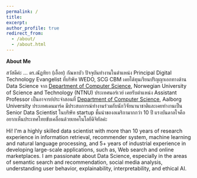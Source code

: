 ```yaml
---
permalink: /
title: 
excerpt:
author_profile: true
redirect_from: 
  - /about/
  - /about.html
---
```

<b>About Me</b>

สวัสดีค่ะ ... ดร.ณัฏฑิยา (เอื้อย) กัณหาบัว ปัจจุบันทำงานในตำแหน่ง Principal Digital Technology Evangelist ที่บริษัท WEDO, SCG CBM เคยได้ทุนเรียนปริญญาเอกทางด้าน Data Science จาก <a href="https://www.ntnu.edu/idi">Department of Computer Science</a>, Norwegian University of Science and Technology (NTNU) ประเทศนอร์เวย์ เคยรับตำแหน่ง Assistant Professor เป็นอาจารย์ประจำสอนที่ <a href="https://www.cs.aau.dk/">Department of Computer Science</a>, Aalborg University ประเทศเดนมาร์ค มีประสบการณ์ทำงานร่วมกับนักวิจัยนานาชาติและเคยทำงานเป็น Senior Data Scientist ในบริษัท startup ชั้นนำของอเมริกามากกว่า 10 ปี แรงบันดาลใจคืออยากเห็นประเทศไทยขับเคลื่อนด้วยเทคโนโลยีดิจิทัลค่ะ

Hi! I'm a highly skilled data scientist with more than 10 years of research experience in information retrieval, recommender system, machine learning and natural language processing, and 5+ years of industrial experience in developing large-scale applications, such as, Web search and online marketplaces. I am passionate about Data Science, especially in the areas of semantic search and recommendation, social media analysis, understanding user behavior, explainability, interpretability, and ethical AI.